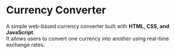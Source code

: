 # Currency Converter  

A simple web-based currency converter built with **HTML, CSS, and JavaScript**.  
It allows users to convert one currency into another using real-time exchange rates.  
